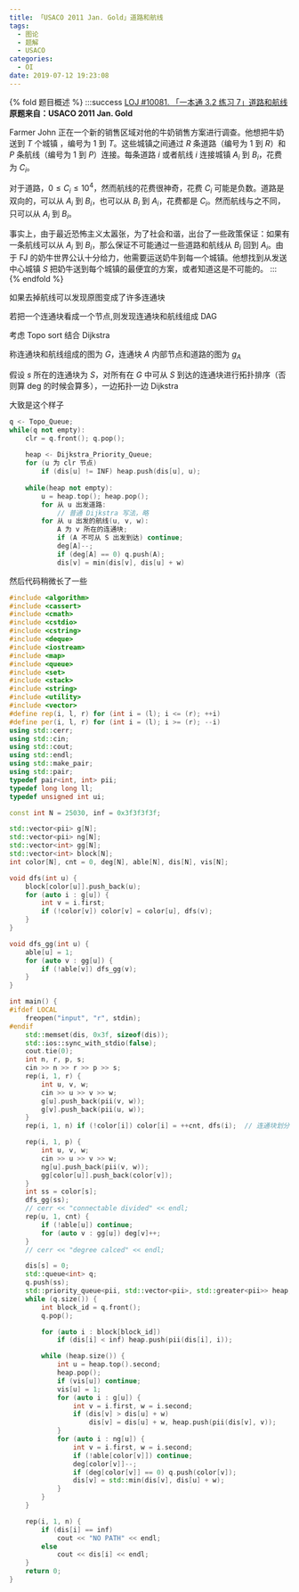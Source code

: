 ```yaml
---
title: 「USACO 2011 Jan. Gold」道路和航线
tags:
  - 图论
  - 题解
  - USACO
categories:
  - OI
date: 2019-07-12 19:23:08
---
```


{% fold 题目概述 %}
:::success
[LOJ #10081. 「一本通 3.2 练习 7」道路和航线](https://loj.ac/problem/10081)
**原题来自：USACO 2011 Jan. Gold**

Farmer John 正在一个新的销售区域对他的牛奶销售方案进行调查。他想把牛奶送到 $T$ 个城镇 ，编号为 $1$ 到 $T$。这些城镇之间通过 $R$ 条道路（编号为 $1$ 到 $R$）和 $P$ 条航线（编号为 $1$ 到 $P$）连接。每条道路 $i$ 或者航线 $i$ 连接城镇 $A_i$ 到 $B_i$，花费为 $C_i$。

对于道路，$0 \le C_i \le 10^4$，然而航线的花费很神奇，花费 $C_i$ 可能是负数。道路是双向的，可以从 $A_i$ 到 $B_i$，也可以从 $B_i$ 到 $A_i$，花费都是 $C_i$。然而航线与之不同，只可以从 $A_i$ 到 $B_i$。

事实上，由于最近恐怖主义太嚣张，为了社会和谐，出台了一些政策保证：如果有一条航线可以从 $A_i$ 到 $B_i$，那么保证不可能通过一些道路和航线从 $B_i$ 回到 $A_i$。由于 FJ 的奶牛世界公认十分给力，他需要运送奶牛到每一个城镇。他想找到从发送中心城镇 $S$ 把奶牛送到每个城镇的最便宜的方案，或者知道这是不可能的。
:::
{% endfold %}

如果去掉航线可以发现原图变成了许多连通块

若把一个连通块看成一个节点,则发现连通块和航线组成 DAG

考虑 Topo sort 结合 Dijkstra

称连通块和航线组成的图为 $G$，连通块 $A$ 内部节点和道路的图为 $g_A$

假设 $s$ 所在的连通块为 $S$，对所有在 $G$ 中可从 $S$ 到达的连通块进行拓扑排序（否则算 deg 的时候会算多），一边拓扑一边 Dijkstra

大致是这个样子

```cpp
q <- Topo_Queue;
while(q not empty):
    clr = q.front(); q.pop();
    
    heap <- Dijkstra_Priority_Queue;
    for (u 为 clr 节点)
        if (dis[u] != INF) heap.push(dis[u], u);
    
    while(heap not empty):
        u = heap.top(); heap.pop();
        for 从 u 出发道路:
            // 普通 Dijkstra 写法，略
        for 从 u 出发的航线(u, v, w):
            A 为 v 所在的连通块;
            if (A 不可从 S 出发到达) continue;
            deg[A]--;
            if (deg[A] == 0) q.push(A);
            dis[v] = min(dis[v], dis[u] + w)
```

<!-- more -->

然后代码稍微长了一些

```cpp
#include <algorithm>
#include <cassert>
#include <cmath>
#include <cstdio>
#include <cstring>
#include <deque>
#include <iostream>
#include <map>
#include <queue>
#include <set>
#include <stack>
#include <string>
#include <utility>
#include <vector>
#define rep(i, l, r) for (int i = (l); i <= (r); ++i)
#define per(i, l, r) for (int i = (l); i >= (r); --i)
using std::cerr;
using std::cin;
using std::cout;
using std::endl;
using std::make_pair;
using std::pair;
typedef pair<int, int> pii;
typedef long long ll;
typedef unsigned int ui;

const int N = 25030, inf = 0x3f3f3f3f;

std::vector<pii> g[N];
std::vector<pii> ng[N];
std::vector<int> gg[N];
std::vector<int> block[N];
int color[N], cnt = 0, deg[N], able[N], dis[N], vis[N];

void dfs(int u) {
    block[color[u]].push_back(u);
    for (auto i : g[u]) {
        int v = i.first;
        if (!color[v]) color[v] = color[u], dfs(v);
    }
}

void dfs_gg(int u) {
    able[u] = 1;
    for (auto v : gg[u]) {
        if (!able[v]) dfs_gg(v);
    }
}

int main() {
#ifdef LOCAL
    freopen("input", "r", stdin);
#endif
    std::memset(dis, 0x3f, sizeof(dis));
    std::ios::sync_with_stdio(false);
    cout.tie(0);
    int n, r, p, s;
    cin >> n >> r >> p >> s;
    rep(i, 1, r) {
        int u, v, w;
        cin >> u >> v >> w;
        g[u].push_back(pii(v, w));
        g[v].push_back(pii(u, w));
    }
    rep(i, 1, n) if (!color[i]) color[i] = ++cnt, dfs(i);  // 连通块划分

    rep(i, 1, p) {
        int u, v, w;
        cin >> u >> v >> w;
        ng[u].push_back(pii(v, w));
        gg[color[u]].push_back(color[v]);
    }
    int ss = color[s];
    dfs_gg(ss);
    // cerr << "connectable divided" << endl;
    rep(u, 1, cnt) {
        if (!able[u]) continue;
        for (auto v : gg[u]) deg[v]++;
    }
    // cerr << "degree calced" << endl;

    dis[s] = 0;
    std::queue<int> q;
    q.push(ss);
    std::priority_queue<pii, std::vector<pii>, std::greater<pii>> heap;
    while (q.size()) {
        int block_id = q.front();
        q.pop();

        for (auto i : block[block_id])
            if (dis[i] < inf) heap.push(pii(dis[i], i));

        while (heap.size()) {
            int u = heap.top().second;
            heap.pop();
            if (vis[u]) continue;
            vis[u] = 1;
            for (auto i : g[u]) {
                int v = i.first, w = i.second;
                if (dis[v] > dis[u] + w)
                    dis[v] = dis[u] + w, heap.push(pii(dis[v], v));
            }
            for (auto i : ng[u]) {
                int v = i.first, w = i.second;
                if (!able[color[v]]) continue;
                deg[color[v]]--;
                if (deg[color[v]] == 0) q.push(color[v]);
                dis[v] = std::min(dis[v], dis[u] + w);
            }
        }
    }

    rep(i, 1, n) {
        if (dis[i] == inf)
            cout << "NO PATH" << endl;
        else
            cout << dis[i] << endl;
    }
    return 0;
}
```